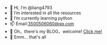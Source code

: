- 👋 Hi, I’m @liang4793
- 👀 I’m interested in all the resources
- 🌱 I’m currently learning python
- 📫 Email:3500506060@qq.com
- 🔗 Oh，there's my BLOG，welcome! [Click me!](https://blog.csdn.net/weixin_45739505 "Quick! Click it!")
- 🥪 Emm... that's all

<!---
Yang2008-py/Yang2008-py is a ✨ special ✨ repository because its `README.md` (this file) appears on your GitHub profile.
You can click the Preview link to take a look at your changes.
--->
